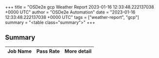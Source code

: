 +++
title = "OSDe2e gcp Weather Report 2023-01-16 12:33:48.222137038 +0000 UTC"
author = "OSDe2e Automation"
date = "2023-01-16 12:33:48.222137038 +0000 UTC"
tags = ["weather-report", "gcp"]
summary = "<table class=\"summary\"></table>"
+++
## Summary

| Job Name | Pass Rate | More detail |
|----------|-----------|-------------|




